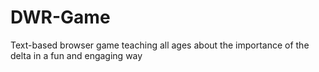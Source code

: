 # DWR-Game
Text-based browser game teaching all ages about the importance of the delta in a fun and engaging way
